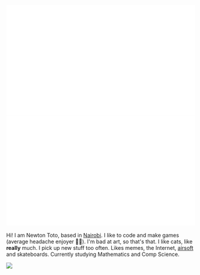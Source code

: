 ![](https://raw.githubusercontent.com/sokorototo/readme-stats/master/generated/overview.svg)
![](https://raw.githubusercontent.com/sokorototo/readme-stats/master/generated/languages.svg)

Hi! I am Newton Toto, based in [Nairobi](https://duckduckgo.com/?q=nairobi&t=hx&va=g&ia=web&iaxm=about). I like to code and make games (average headache enjoyer 🤌🏿). I'm  bad at art, so that's that. I like cats, like **really** much. I pick up new stuff too often. Likes memes, the Internet, [airsoft](https://youtu.be/j8PxqgliIno) and skateboards. Currently studying Mathematics and Comp Science.

![](https://www.codewars.com/users/sokorototo/badges/micro)
